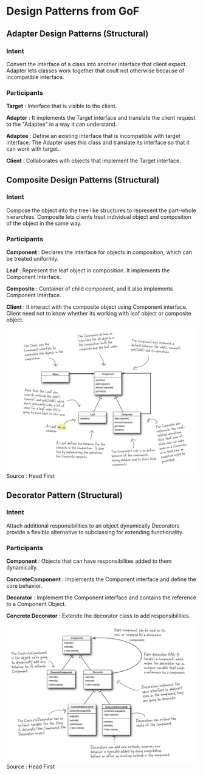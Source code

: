 # Design Patterns from GoF

## Adapter Design Patterns (Structural)

### Intent
Convert the interface of a class into another interface that client expect. Adapter lets classes work together that coult not otherwise because of incompatible interface.

### Participants 
**Target** : Interface that is visible to the client.

**Adapter** : It implements the Target interface and translate the client request to the "Adaptee" in a way it can understand. 

**Adaptee** : Define an existing interface that is incompatible with target interface. The Adapter uses this class and translate its interface so that it can work with target. 

**Client** : Collaborates with objects that implement the Target interface. 

## Composite Design Patterns (Structural)
### Intent
Compose the object into the tree like structures to represent the part-whole hierarchies. Composite lets clients treat individual object and composition of the object in the same way.

### Participants 

**Component** : Declares the interface for objects in composition, which can be treated uniformly.

**Leaf** : Represent the leaf object in composition. It implements the Component Interface.

**Composite** :  Container of child component, and it also implements Component Interface. 

**Client** : It interact with the composite object using Component interface. Client need not to know whether its working with leaf object or composite object.

![Composite Pattern : Source Head First ](assests/Composite.JPG) Source : Head First 


## Decorator Pattern  (Structural)

### Intent 

Attach additional responsibilities to an object dynamically Decorators provide a flexible alternative to subclassing for extending functionality. 

### Participants 

**Component**  : Objects that can have responsibilites added to them dynamically. 

**ConcreteComponent** : Implements the Component interface and define the core behavior. 

**Decorator** : Implement the Component interface and contains the reference to a Component Object.

**Concrete Decorator** : Extende the decorator class to add responsibilities. 

![Composite Pattern : Source Head First ](assests/Decorator.JPG) Source : Head First 







 



